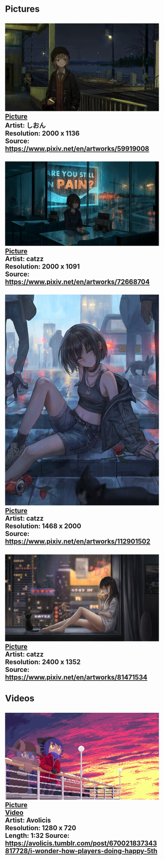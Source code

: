 # Pictures 
![](しおん-Girl_at_trainstation.png)
[Picture](しおん-Girl_at_trainstation.png) \
Artist: しおん \
Resolution: 2000 x 1136 \
Source: https://www.pixiv.net/en/artworks/59919008
-
![](catzz-Girl_drinking.jpg)
[Picture](catzz-Girl_drinking.jpg) \
Artist: catzz \
Resolution: 2000 x 1091 \
Source: https://www.pixiv.net/en/artworks/72668704
-
![](catzz-girl_with_cats.png)
[Picture](catzz-girl_with_cats.png) \
Artist: catzz \
Resolution: 1468 x 2000 \
Source: https://www.pixiv.net/en/artworks/112901502
-
![](catzz-girl_drinking_at_window.jpg)
[Picture](catzz-girl_drinking_at_window.jpg) \
Artist: catzz \
Resolution: 2400 x 1352 \
Source: https://www.pixiv.net/en/artworks/81471534
-
# Videos
![](Avolicis-I_wonder_how_players_doing.png)
[Picture](Avolicis-I_wonder_how_players_doing.png) \
[Video](Avolicis-I_wonder_how_players_doing.mp4) \
Artist: Avolicis \
Resolution: 1280 x 720 \
Length: 1:32
Source: https://avolicis.tumblr.com/post/670021837343817728/i-wonder-how-players-doing-happy-5th
-
